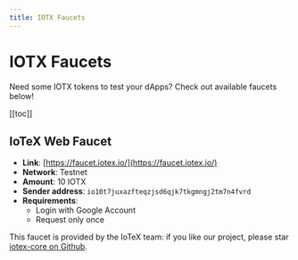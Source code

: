 ```yaml
---
title: IOTX Faucets
---
```


# IOTX Faucets

Need some IOTX tokens to test your dApps? Check out available faucets below!

[[toc]]

## IoTeX Web Faucet

- **Link**: [https://faucet.iotex.io/](https://faucet.iotex.io/)
- **Network**: Testnet
- **Amount**: 10 IOTX
- **Sender address**: `io10t7juxazfteqzjsd6qjk7tkgmngj2tm7n4fvrd`
- **Requirements**:
  - Login with Google Account
  - Request only once

This faucet is provided by the IoTeX team: if you like our project, please star [iotex-core on Github](https://github.com/iotexproject/iotex-core).
